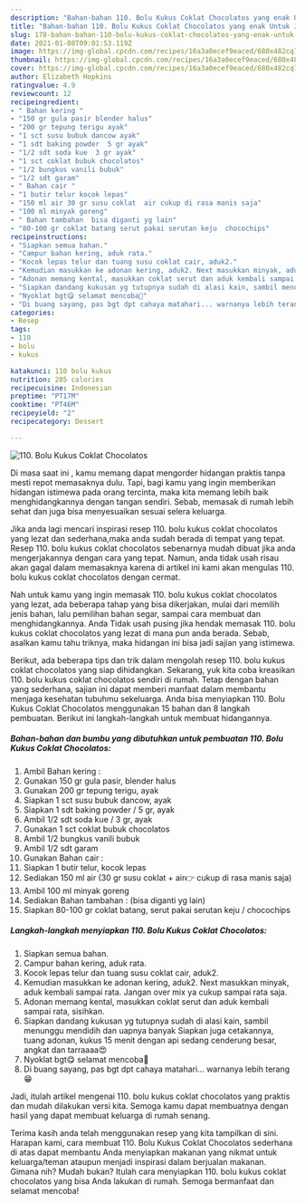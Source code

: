 ```yaml
---
description: "Bahan-bahan 110. Bolu Kukus Coklat Chocolatos yang enak Untuk Jualan"
title: "Bahan-bahan 110. Bolu Kukus Coklat Chocolatos yang enak Untuk Jualan"
slug: 178-bahan-bahan-110-bolu-kukus-coklat-chocolatos-yang-enak-untuk-jualan
date: 2021-01-08T09:01:53.119Z
image: https://img-global.cpcdn.com/recipes/16a3a0ecef9eaced/680x482cq70/110-bolu-kukus-coklat-chocolatos-foto-resep-utama.jpg
thumbnail: https://img-global.cpcdn.com/recipes/16a3a0ecef9eaced/680x482cq70/110-bolu-kukus-coklat-chocolatos-foto-resep-utama.jpg
cover: https://img-global.cpcdn.com/recipes/16a3a0ecef9eaced/680x482cq70/110-bolu-kukus-coklat-chocolatos-foto-resep-utama.jpg
author: Elizabeth Hopkins
ratingvalue: 4.9
reviewcount: 12
recipeingredient:
- " Bahan kering "
- "150 gr gula pasir blender halus"
- "200 gr tepung terigu ayak"
- "1 sct susu bubuk dancow ayak"
- "1 sdt baking powder  5 gr ayak"
- "1/2 sdt soda kue  3 gr ayak"
- "1 sct coklat bubuk chocolatos"
- "1/2 bungkus vanili bubuk"
- "1/2 sdt garam"
- " Bahan cair "
- "1 butir telur kocok lepas"
- "150 ml air 30 gr susu coklat  air cukup di rasa manis saja"
- "100 ml minyak goreng"
- " Bahan tambahan  bisa diganti yg lain"
- "80-100 gr coklat batang serut pakai serutan keju  chocochips"
recipeinstructions:
- "Siapkan semua bahan."
- "Campur bahan kering, aduk rata."
- "Kocok lepas telur dan tuang susu coklat cair, aduk2."
- "Kemudian masukkan ke adonan kering, aduk2. Next masukkan minyak, aduk kembali sampai rata. Jangan over mix ya cukup sampai rata saja."
- "Adonan memang kental, masukkan coklat serut dan aduk kembali sampai rata, sisihkan."
- "Siapkan dandang kukusan yg tutupnya sudah di alasi kain, sambil menunggu mendidih dan uapnya banyak Siapkan juga cetakannya, tuang adonan, kukus 15 menit dengan api sedang cenderung besar, angkat dan tarraaaa😍"
- "Nyoklat bgt😋 selamat mencoba🤗"
- "Di buang sayang, pas bgt dpt cahaya matahari... warnanya lebih terang😁"
categories:
- Resep
tags:
- 110
- bolu
- kukus

katakunci: 110 bolu kukus 
nutrition: 285 calories
recipecuisine: Indonesian
preptime: "PT17M"
cooktime: "PT46M"
recipeyield: "2"
recipecategory: Dessert

---
```



![110. Bolu Kukus Coklat Chocolatos](https://img-global.cpcdn.com/recipes/16a3a0ecef9eaced/680x482cq70/110-bolu-kukus-coklat-chocolatos-foto-resep-utama.jpg)

Di masa  saat ini , kamu memang dapat mengorder hidangan praktis tanpa mesti repot memasaknya dulu. Tapi, bagi kamu yang ingin memberikan hidangan istimewa pada orang tercinta, maka kita memang lebih baik menghidangkannya dengan tangan sendiri. Sebab, memasak di rumah lebih sehat dan juga bisa menyesuaikan sesuai selera keluarga.

Jika anda lagi mencari inspirasi resep 110. bolu kukus coklat chocolatos yang lezat dan sederhana,maka anda sudah berada di tempat yang tepat. Resep 110. bolu kukus coklat chocolatos  sebenarnya mudah dibuat jika anda mengerjakannya dengan cara yang tepat. Namun, anda tidak usah risau akan gagal dalam memasaknya 
karena di artikel ini kami akan mengulas 110. bolu kukus coklat chocolatos dengan cermat.  



Nah untuk kamu yang ingin memasak 110. bolu kukus coklat chocolatos yang lezat, ada beberapa tahap yang bisa dikerjakan, mulai dari memilih jenis bahan, lalu pemilihan bahan segar, sampai cara membuat dan menghidangkannya. Anda Tidak usah pusing jika hendak memasak 110. bolu kukus coklat chocolatos yang lezat di mana pun anda berada. Sebab, asalkan kamu  tahu triknya, maka hidangan ini bisa jadi sajian yang istimewa.

Berikut, ada beberapa tips dan trik dalam mengolah resep 110. bolu kukus coklat chocolatos yang siap dihidangkan. Sekarang, yuk kita coba kreasikan 110. bolu kukus coklat chocolatos sendiri di rumah. Tetap dengan bahan yang sederhana, sajian ini dapat memberi manfaat dalam membantu menjaga kesehatan tubuhmu sekeluarga. Anda bisa menyiapkan 110. Bolu Kukus Coklat Chocolatos menggunakan 15 bahan dan 8 langkah pembuatan. Berikut ini langkah-langkah untuk membuat hidangannya.

<!--inarticleads1-->

##### Bahan-bahan dan bumbu yang dibutuhkan untuk pembuatan 110. Bolu Kukus Coklat Chocolatos:

1. Ambil  Bahan kering :
1. Gunakan 150 gr gula pasir, blender halus
1. Gunakan 200 gr tepung terigu, ayak
1. Siapkan 1 sct susu bubuk dancow, ayak
1. Siapkan 1 sdt baking powder / 5 gr, ayak
1. Ambil 1/2 sdt soda kue / 3 gr, ayak
1. Gunakan 1 sct coklat bubuk chocolatos
1. Ambil 1/2 bungkus vanili bubuk
1. Ambil 1/2 sdt garam
1. Gunakan  Bahan cair :
1. Siapkan 1 butir telur, kocok lepas
1. Sediakan 150 ml air (30 gr susu coklat + air👉 cukup di rasa manis saja)
1. Ambil 100 ml minyak goreng
1. Sediakan  Bahan tambahan : (bisa diganti yg lain)
1. Siapkan 80-100 gr coklat batang, serut pakai serutan keju / chocochips




<!--inarticleads2-->

##### Langkah-langkah menyiapkan 110. Bolu Kukus Coklat Chocolatos:

1. Siapkan semua bahan.
1. Campur bahan kering, aduk rata.
1. Kocok lepas telur dan tuang susu coklat cair, aduk2.
1. Kemudian masukkan ke adonan kering, aduk2. Next masukkan minyak, aduk kembali sampai rata. Jangan over mix ya cukup sampai rata saja.
1. Adonan memang kental, masukkan coklat serut dan aduk kembali sampai rata, sisihkan.
1. Siapkan dandang kukusan yg tutupnya sudah di alasi kain, sambil menunggu mendidih dan uapnya banyak Siapkan juga cetakannya, tuang adonan, kukus 15 menit dengan api sedang cenderung besar, angkat dan tarraaaa😍
1. Nyoklat bgt😋 selamat mencoba🤗
1. Di buang sayang, pas bgt dpt cahaya matahari... warnanya lebih terang😁




Jadi, itulah artikel mengenai  110. bolu kukus coklat chocolatos  yang praktis dan mudah dilakukan versi kita. Semoga kamu dapat membuatnya dengan hasil yang dapat membuat keluarga di rumah senang. 

Terima kasih anda telah menggunakan resep yang kita tampilkan di sini. Harapan kami, cara membuat  110. Bolu Kukus Coklat Chocolatos sederhana di atas dapat membantu Anda menyiapkan makanan yang nikmat untuk keluarga/teman ataupun menjadi inspirasi dalam berjualan makanan. Gimana nih? Mudah bukan? Itulah cara menyiapkan 110. bolu kukus coklat chocolatos yang bisa Anda lakukan di rumah. Semoga bermanfaat dan selamat mencoba!

